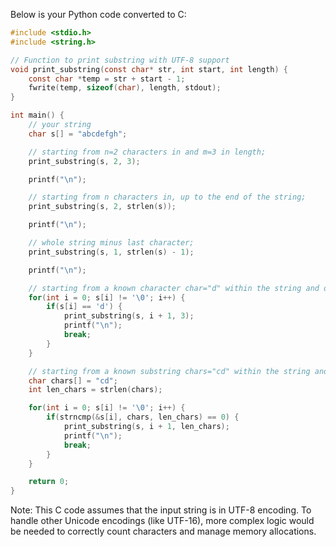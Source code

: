 Below is your Python code converted to C:

```c
#include <stdio.h>
#include <string.h>

// Function to print substring with UTF-8 support
void print_substring(const char* str, int start, int length) {
    const char *temp = str + start - 1;
    fwrite(temp, sizeof(char), length, stdout);
}

int main() {
    // your string
    char s[] = "abcdefgh";

    // starting from n=2 characters in and m=3 in length;
    print_substring(s, 2, 3);

    printf("\n");

    // starting from n characters in, up to the end of the string;
    print_substring(s, 2, strlen(s));

    printf("\n");

    // whole string minus last character;
    print_substring(s, 1, strlen(s) - 1);

    printf("\n");

    // starting from a known character char="d" within the string and of m length;
    for(int i = 0; s[i] != '\0'; i++) {
        if(s[i] == 'd') {
            print_substring(s, i + 1, 3);
            printf("\n");
            break;
        }
    }

    // starting from a known substring chars="cd" within the string and of m length. 
    char chars[] = "cd";
    int len_chars = strlen(chars);

    for(int i = 0; s[i] != '\0'; i++) {
        if(strncmp(&s[i], chars, len_chars) == 0) {
            print_substring(s, i + 1, len_chars);
            printf("\n");
            break;
        }
    }

    return 0;
}
```

Note: This C code assumes that the input string is in UTF-8 encoding. To handle other Unicode encodings (like UTF-16), more complex logic would be needed to correctly count characters and manage memory allocations.
